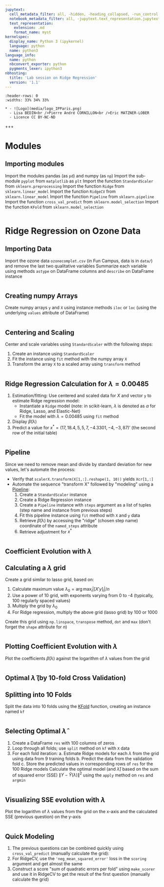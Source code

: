 ```yaml
---
jupytext:
  cell_metadata_filter: all, -hidden, -heading_collapsed, -run_control, -trusted
  notebook_metadata_filter: all, -jupytext.text_representation.jupytext_version, -jupytext.text_representation.format_version, -language_info.version, -language_info.codemirror_mode.version, -language_info.codemirror_mode, -language_info.file_extension, -language_info.mimetype, -toc
  text_representation:
    extension: .md
    format_name: myst
kernelspec:
  display_name: Python 3 (ipykernel)
  language: python
  name: python3
language_info:
  name: python
  nbconvert_exporter: python
  pygments_lexer: ipython3
nbhosting:
  title: 'Lab session on Ridge Regression'
  version: '1.1'
---
```


```{list-table} 
:header-rows: 0
:widths: 33% 34% 33%

* - ![Logo](media/logo_IPParis.png)
  - Lisa BEDIN<br />Pierre André CORNILLON<br />Eric MATZNER-LOBER
  - Licence CC BY-NC-ND
```

+++

# Modules


## Importing modules

Import the modules pandas (as `pd`) and numpy (as `np`) Import the sub-module `pyplot` from `matplotlib` as `plt` Import the function `StandardScaler` from `sklearn.preprocessing` Import the function `Ridge` from `sklearn.linear_model` Import the function `RidgeCV` from `sklearn.linear_model` Import the function `Pipeline` from `sklearn.pipeline` Import the function `cross_val_predict` from `sklearn.model_selection` Import the function `KFold` from `sklearn.model_selection`

```{code-cell} python

```


# Ridge Regression on Ozone Data


## Importing Data

Import the ozone data `ozonecomplet.csv` (in Fun Campus, data is in `data/`) and remove the last two qualitative variables Summarize each variable using methods `astype` on DataFrame columns and `describe` on DataFrame instance

```{code-cell} python

```


## Creating numpy Arrays

Create numpy arrays `y` and `X` using instance methods `iloc` or `loc` (using the underlying `values` attribute of DataFrame)

```{code-cell} python

```


## Centering and Scaling

Center and scale variables using `StandardScaler` with the following steps:

1.  Create an instance using `StandardScaler`
2.  Fit the instance using `fit` method with the numpy array `X`
3.  Transform the array `X` to a scaled array using `transform` method

```{code-cell} python

```


## Ridge Regression Calculation for $\lambda=0.00485$

1.  Estimation/fitting: Use centered and scaled data for $X$ and vector `y` to estimate Ridge regression model:
    -   Instantiate a `Ridge` model (note: in scikit-learn, $\lambda$ is denoted as $\alpha$ for Ridge, Lasso, and Elastic-Net)
    -   Fit the model with $\lambda=0.00485$ using `fit` method
2.  Display $\hat\beta(\lambda)$
3.  Predict a value for $x^*=(17, 18.4, 5, 5, 7, -4.3301, -4, -3, 87)'$ (the second row of the initial table)

```{code-cell} python

```


## Pipeline

Since we need to remove mean and divide by standard deviation for new values, let's automate the process:

-   Verify that `scalerX.transform(X[1,:].reshape(1, 10))` yields `Xcr[1,:]`
-   Automate the sequence "transform X" followed by "modeling" using a [Pipeline](https://scikit-learn.org/stable/tutorial/statistical_inference/putting_together.html):
    1.  Create a `StandardScaler` instance
    2.  Create a Ridge Regression instance
    3.  Create a `Pipeline` instance with `steps` argument as a list of tuples (step name and instance from previous steps)
    4.  Fit this pipeline instance using `fit` method with `X` and `y` data
    5.  Retrieve $\hat\beta(\lambda)$ by accessing the "ridge" (chosen step name) coordinate of the `named_steps` attribute
    6.  Retrieve adjustment for $x^*$

```{code-cell} python

```


## Coefficient Evolution with $\lambda$


## Calculating a $\lambda$ grid

Create a grid similar to lasso grid, based on:

1.  Calculate maximum value $\lambda_0 = \arg\max_{i} |[X'y]_i|/n$
2.  Use a power of 10 grid, with exponents varying from 0 to -4 (typically, 100 regularly spaced values)
3.  Multiply the grid by $\lambda_0$
4.  For Ridge regression, multiply the above grid (lasso grid) by $100$ or $1000$

Create this grid using `np.linspace`, `transpose` method, `dot` and `max` (don't forget the `shape` attribute for $n$)

```{code-cell} python

```


## Plotting Coefficient Evolution with $\lambda$

Plot the coefficients $\hat\beta(\lambda)$ against the logarithm of $\lambda$ values from the grid

```{code-cell} python

```


## Optimal $\hat\lambda$ (by 10-fold Cross Validation)


## Splitting into 10 Folds

Split the data into 10 folds using the [KFold](https://scikit-learn.org/stable/modules/generated/sklearn.model_selection.KFold.html#sklearn.model_selection.KFold) function, creating an instance named `kf`

```{code-cell} python

```


## Selecting Optimal $\hat\lambda$

1.  Create a DataFrame `res` with 100 columns of zeros
2.  Loop through all folds; use `split` method on `kf` with `X` data
3.  For each fold iteration: a. Estimate Ridge models for each $\lambda$ from the grid using data from 9 training folds b. Predict the data from the validation fold c. Store the predicted values in corresponding rows of `res` for the 100 Ridge models Calculate the optimal model (and $\hat\lambda$) based on the sum of squared error (SSE) $\|Y - \hat Y(\lambda)\|^2$ using the `apply` method on `res` and `argmin`

```{code-cell} python

```


## Visualizing SSE evolution with $\lambda$

Plot the logarithm of $\lambda$ values from the grid on the x-axis and the calculated SSE (previous question) on the y-axis

```{code-cell} python

```


## Quick Modeling

1.  The previous questions can be combined quickly using `cross_val_predict` (manually calculate the grid):
2.  For RidgeCV, use the `'neg_mean_squared_error'` loss in the `scoring` argument and get almost the same
3.  Construct a score "sum of quadratic errors per fold" using `make_scorer` and use it in RidgeCV to get the result of the first question (manually calculate the grid)

```{code-cell} python

```